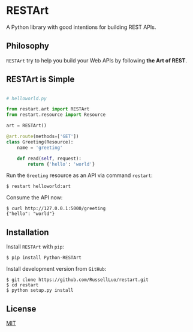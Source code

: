 # RESTArt

A Python library with good intentions for building REST APIs.


## Philosophy

`RESTArt` try to help you build your Web APIs by following **the Art of REST**.


## RESTArt is Simple

```python

# helloworld.py

from restart.art import RESTArt
from restart.resource import Resource

art = RESTArt()

@art.route(methods=['GET'])
class Greeting(Resource):
    name = 'greeting'

    def read(self, request):
        return {'hello': 'world'}

```

Run the `Greeting` resource as an API via command `restart`:

```
$ restart helloworld:art
```

Consume the API now:

```
$ curl http://127.0.0.1:5000/greeting
{"hello": "world"}
```


## Installation

Install `RESTArt` with `pip`:

    $ pip install Python-RESTArt

Install development version from `GitHub`:

    $ git clone https://github.com/RussellLuo/restart.git
    $ cd restart
    $ python setup.py install


## License

[MIT][1]


[1]: http://opensource.org/licenses/MIT
